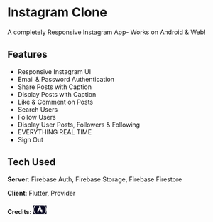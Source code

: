 # Instagram Clone

A completely Responsive Instagram App- Works on Android & Web! 

## Features
- Responsive Instagram UI
- Email & Password Authentication
- Share Posts with Caption
- Display Posts with Caption
- Like & Comment on Posts
- Search Users
- Follow Users
- Display User Posts, Followers & Following
- EVERYTHING REAL TIME
- Sign Out

## Tech Used
**Server**: Firebase Auth, Firebase Storage, Firebase Firestore

**Client**: Flutter, Provider

#### **Credits**: <a href="https://www.youtube.com/watch?v=mEPm9w5QlJM&t=6078s"><img src="/assets/freecodecamp.png" alt="freecodecamp" width="30" height="20"></a>


